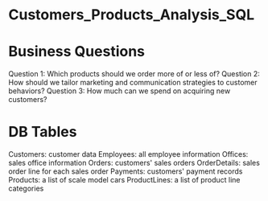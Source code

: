 # Customers_Products_Analysis_SQL

# Business Questions
Question 1: Which products should we order more of or less of?
Question 2: How should we tailor marketing and communication strategies to customer behaviors?
Question 3: How much can we spend on acquiring new customers?

# DB Tables
Customers: customer data
Employees: all employee information
Offices: sales office information
Orders: customers' sales orders
OrderDetails: sales order line for each sales order
Payments: customers' payment records
Products: a list of scale model cars
ProductLines: a list of product line categories
